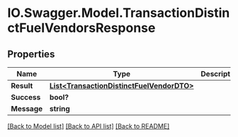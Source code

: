# IO.Swagger.Model.TransactionDistinctFuelVendorsResponse
## Properties

Name | Type | Description | Notes
------------ | ------------- | ------------- | -------------
**Result** | [**List&lt;TransactionDistinctFuelVendorDTO&gt;**](TransactionDistinctFuelVendorDTO.md) |  | [optional] 
**Success** | **bool?** |  | [optional] 
**Message** | **string** |  | [optional] 

[[Back to Model list]](../README.md#documentation-for-models) [[Back to API list]](../README.md#documentation-for-api-endpoints) [[Back to README]](../README.md)


